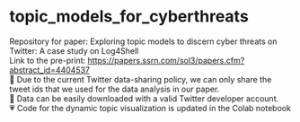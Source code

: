 # topic_models_for_cyberthreats
Repository for paper: Exploring topic models to discern cyber threats on Twitter: A case study on Log4Shell <br>
Link to the pre-print: https://papers.ssrn.com/sol3/papers.cfm?abstract_id=4404537 <br>
📢 Due to the current Twitter data-sharing policy, we can only share the tweet ids that we used for the data analysis in our paper.<br>
📢 Data can be easily downloaded with a valid Twitter developer account. <br>
💗 Code for the dynamic topic visualization is updated in the Colab notebook
